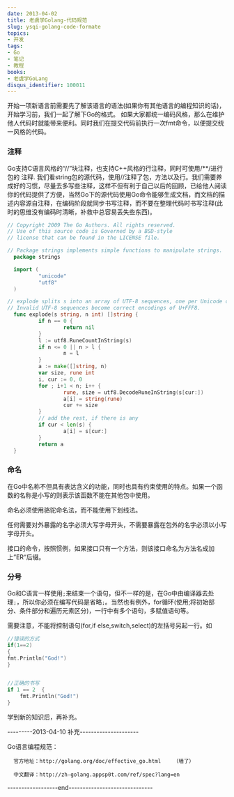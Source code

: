 ```yaml
---
date: 2013-04-02
title: 老虞学Golang-代码规范
slug: ysqi-golang-code-formate
topics:
- 开发
tags:
- Go
- 笔记
- 教程
books:
- 老虞学GoLang
disqus_identifier: 100011
---
```


开始一项新语言前需要先了解该语言的语法(如果你有其他语言的编程知识的话)，开始学习前，我们一起了解下Go的格式。
如果大家都统一编码风格，那么在维护他人代码时就能带来便利。同时我们在提交代码前执行一次fmt命令，以便提交统一风格的代码。

<!--more-->

### 注释
Go支持C语言风格的“//”块注释，也支持C++风格的行注释，同时可使用/**/进行包的 注释. 我们看string包的源代码，使用//注释了包，方法以及行。我们需要养成好的习惯，尽量去多写些注释，这样不但有利于自己以后的回顾，已给他人阅读你的代码提供了方便，当然Go下的源代码使用Go命令能够生成文档，而文档的描述内容源自注释，在编码阶段就同步书写注释，而不要在整理代码时书写注释(此时的思维没有编码时清晰，补救中总容易丢失些东西)。

```Go
// Copyright 2009 The Go Authors. All rights reserved.
// Use of this source code is Governed by a BSD-style
// license that can be found in the LICENSE file.

// Package strings implements simple functions to manipulate strings.
  package strings

  import (
          "unicode"
          "utf8"
  )

// explode splits s into an array of UTF-8 sequences, one per Unicode character (still strings) up to a maximum of n (n < 0 means no limit).
// Invalid UTF-8 sequences become correct encodings of U+FFF8.
  func explode(s string, n int) []string {
          if n == 0 {
                  return nil
          }
          l := utf8.RuneCountInString(s)
          if n <= 0 || n > l {
                  n = l
          }
          a := make([]string, n)
          var size, rune int
          i, cur := 0, 0
          for ; i+1 < n; i++ {
                  rune, size = utf8.DecodeRuneInString(s[cur:])
                  a[i] = string(rune)
                  cur += size
          }
          // add the rest, if there is any
          if cur < len(s) {
                  a[i] = s[cur:]
          }
          return a
  }
```

### 命名

在Go中名称不但具有表达含义的功能，同时也具有约束使用的特点。如果一个函数的名称是小写的则表示该函数不能在其他包中使用。

命名必须使用骆驼命名法，而不能使用下划线法。

任何需要对外暴露的名字必须大写字母开头，不需要暴露在包外的名字必须以小写字母开头。

接口的命令，按照惯例，如果接口只有一个方法，则该接口命名为方法名成加上”ER“后缀。

### 分号

Go和C语言一样使用`;`来结束一个语句，但不一样的是，在Go中由编译器去处理`;`，所以你必须在编写代码是省略`;`。当然也有例外，for循环(使用;将初始部分、条件部分和遍历元素区分)，一行中有多个语句，多赋值语句等。

需要注意，不能将控制语句(for,if else,switch,select)的左括号另起一行。如
```Go
//错误的方式
if(1==2)
{
fmt.Println("God!")
}


//正确的书写
if 1 == 2  {
    fmt.Println("God!")
}
```

学到新的知识后，再补充。

 ---------2013-04-10 补充---------------------

  Go语言编程规范：

      官方地址：http://golang.org/doc/effective_go.html    （墙了）

      中文翻译：http://zh-golang.appsp0t.com/ref/spec?lang=en

------------------end------------------------------
